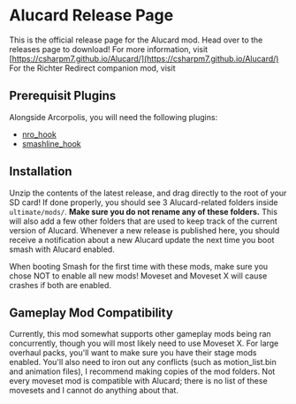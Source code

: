 # Alucard Release Page

This is the official release page for the Alucard mod. Head over to the releases page to download! For more information, visit [https://csharpm7.github.io/Alucard/](https://csharpm7.github.io/Alucard/)
For the Richter Redirect companion mod, visit 

## Prerequisit Plugins 

Alongside Arcorpolis, you will need the following plugins:
- [nro_hook](https://github.com/ultimate-research/nro-hook-plugin/releases)
- [smashline_hook](https://github.com/blu-dev/smashline_hook/releases)


## Installation

Unzip the contents of the latest release, and drag directly to the root of your SD card! If done properly, you should see 3 Alucard-related folders inside `ultimate/mods/`. **Make sure you do not rename any of these folders.** This will also add a few other folders that are used to keep track of the current version of Alucard. Whenever a new release is published here, you should receive a notification about a new Alucard update the next time you boot smash with Alucard enabled.

When booting Smash for the first time with these mods, make sure you chose NOT to enable all new mods! Moveset and Moveset X will cause crashes if both are enabled. 

## Gameplay Mod Compatibility

Currently, this mod somewhat supports other gameplay mods being ran concurrently, though you will most likely need to use Moveset X. For large overhaul packs, you'll want to make sure you have their stage mods enabled. You'll also need to iron out any conflicts (such as motion_list.bin and animation files), I recommend making copies of the mod folders. Not every moveset mod is compatible with Alucard; there is no list of these movesets and I cannot do anything about that.
